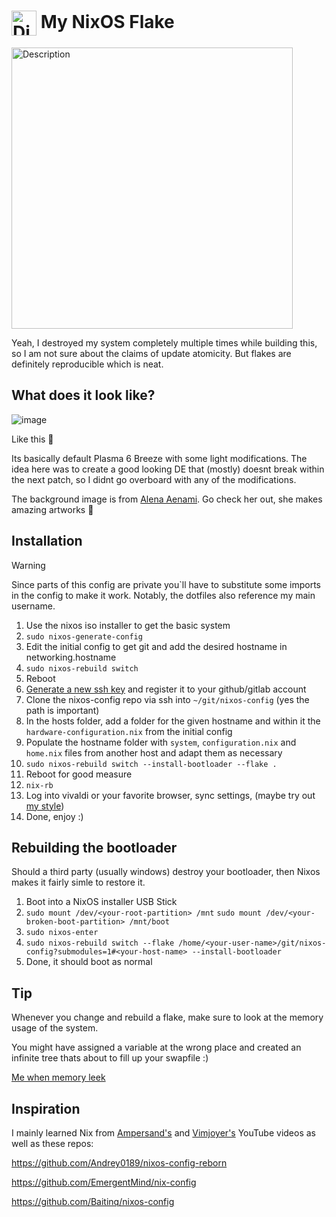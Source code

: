 # <img src="https://github.com/user-attachments/assets/d46f6ade-c539-47c6-a7a5-b98c7b4e5559" alt="Diagram" height="40em" style="vertical-align:middle;"> My NixOS Flake

<img src="https://github.com/user-attachments/assets/d01d1363-8a59-4cd7-8c2c-b340982a4fc8" alt="Description" width="450ch" height=auto>

Yeah, I destroyed my system completely multiple times while building this, so I am not sure about the claims of update atomicity.
But flakes are definitely reproducible which is neat.

## What does it look like?

![image](https://github.com/user-attachments/assets/7dbbe417-5878-45d9-be5f-b9e11d94240a)

Like this 👀

Its basically default Plasma 6 Breeze with some light modifications. The idea here was to create a good looking DE that (mostly) doesnt break within the next patch, so I didnt go overboard with any of the modifications.

The background image is from [Alena Aenami](https://www.artstation.com/artwork/n0mwQo). Go check her out, she makes amazing artworks 👀

## Installation

> [!WARNING]
> Since parts of this config are private you`ll have to substitute some imports in the config to make it work. Notably, the dotfiles also reference my main username.

1. Use the nixos iso installer to get the basic system
2. `sudo nixos-generate-config`
3. Edit the initial config to get git and add the desired hostname in networking.hostname
4. `sudo nixos-rebuild switch`
5. Reboot
6. [Generate a new ssh key](https://docs.github.com/en/authentication/connecting-to-github-with-ssh/generating-a-new-ssh-key-and-adding-it-to-the-ssh-agent) and register it to your github/gitlab account
7. Clone the nixos-config repo via ssh into `~/git/nixos-config` (yes the path is important)
8. In the hosts folder, add a folder for the given hostname and within it the `hardware-configuration.nix` from the initial config
9. Populate the hostname folder with `system`, `configuration.nix` and `home.nix` files from another host and adapt them as necessary
10. `sudo nixos-rebuild switch --install-bootloader --flake .`
11. Reboot for good measure
12. `nix-rb`
13. Log into vivaldi or your favorite browser, sync settings, (maybe try out [my style](https://github.com/jnccd/vivaldi-style))
14. Done, enjoy :)

## Rebuilding the bootloader

Should a third party (usually windows) destroy your bootloader, then Nixos makes it fairly simle to restore it.
1. Boot into a NixOS installer USB Stick
2. `sudo mount /dev/<your-root-partition> /mnt`
   `sudo mount /dev/<your-broken-boot-partition> /mnt/boot`
3. `sudo nixos-enter`
4. `sudo nixos-rebuild switch --flake /home/<your-user-name>/git/nixos-config?submodules=1#<your-host-name> --install-bootloader`
5. Done, it should boot as normal

## Tip

Whenever you change and rebuild a flake, make sure to look at the memory usage of the system.

You might have assigned a variable at the wrong place and created an infinite tree thats about to fill up your swapfile :)

[Me when memory leek](https://www.reddit.com/r/196/comments/13z6p1x/hatsune_miku_devouring_her_leek/)

## Inspiration

I mainly learned Nix from [Ampersand's](https://www.youtube.com/watch?v=nLwbNhSxLd4) and [Vimjoyer's](https://www.youtube.com/@vimjoyer) YouTube videos as well as these repos:

https://github.com/Andrey0189/nixos-config-reborn

https://github.com/EmergentMind/nix-config

https://github.com/Baitinq/nixos-config
